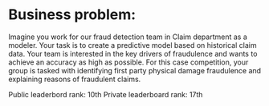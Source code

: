 # Business problem:
Imagine you work for our fraud detection team in Claim department as a modeler. 
Your task is to create a predictive model based on historical claim data. 
Your team is interested in the key drivers of fraudulence and wants to achieve an accuracy as high as possible.
For this case competition, your group is tasked with identifying first party 
physical damage fraudulence and explaining reasons of fraudulent claims.

Public leaderbord rank: 10th 
Private leaderboard rank: 17th
